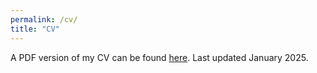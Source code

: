 ```yaml
---
permalink: /cv/
title: "CV"
---
```


A PDF version of my CV can be found [here](https://drive.google.com/file/d/1W3nKcSm1GHqaiEPjt7ArLr7PGzEq9ow3/view?usp=sharing). Last updated January 2025. 